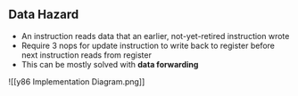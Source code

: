 ## Data Hazard
- An instruction reads data that an earlier, not-yet-retired instruction wrote
- Require 3 nops for update instruction to write back to register before next instruction reads from register
- This can be mostly solved with **data forwarding**

![[y86 Implementation Diagram.png]]